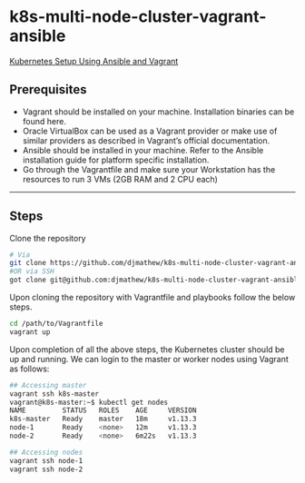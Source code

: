 # k8s-multi-node-cluster-vagrant-ansible
[Kubernetes Setup Using Ansible and Vagrant](https://kubernetes.io/blog/2019/03/15/kubernetes-setup-using-ansible-and-vagrant/)

## Prerequisites

* Vagrant should be installed on your machine. Installation binaries can be found here.
* Oracle VirtualBox can be used as a Vagrant provider or make use of similar providers as described in Vagrant’s official documentation.
* Ansible should be installed in your machine. Refer to the Ansible installation guide for platform specific installation.
* Go through the Vagrantfile and make sure your Workstation has the resources to run 3 VMs (2GB RAM and 2 CPU each)
---
## Steps

Clone the repository
```bash
# Via
git clone https://github.com/djmathew/k8s-multi-node-cluster-vagrant-ansible.git
#OR via SSH
got clone git@github.com:djmathew/k8s-multi-node-cluster-vagrant-ansible.git
```
Upon cloning the repository with Vagrantfile and playbooks follow the below steps.
```bash
cd /path/to/Vagrantfile
vagrant up
```
Upon completion of all the above steps, the Kubernetes cluster should be up and running. We can login to the master or worker nodes using Vagrant as follows:

```bash
## Accessing master
vagrant ssh k8s-master
vagrant@k8s-master:~$ kubectl get nodes
NAME         STATUS   ROLES    AGE     VERSION
k8s-master   Ready    master   18m     v1.13.3
node-1       Ready    <none>   12m     v1.13.3
node-2       Ready    <none>   6m22s   v1.13.3
```
```bash
## Accessing nodes
vagrant ssh node-1
vagrant ssh node-2
```
